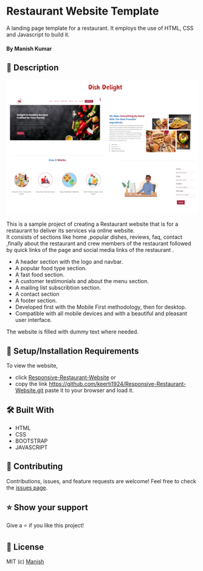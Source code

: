 
# Restaurant Website Template

A landing page template for a restaurant. It employs the use of HTML, CSS and Javascript to build it.

#### By **Manish Kumar**

## 📖 Description

![ScreenShot](assets/readme/preview.png)

This is a sample project of creating a Restaurant website that is for a restaurant to deliver its services via online website.
<br>
It consists of sections like home ,popular dishes, reviews, faq, contact ,finally about the restaurant and crew members of the restaurant followed by quick links of the page and social media links of the restaurant .

* A header section with the logo and navbar.
* A popular food type section.
* A fast food section.
* A customer testimonials and about the menu section.
* A mailing list subscribtion section.
* A contact section
* A footer section.
* Developed first with the Mobile First methodology, then for desktop.
* Compatible with all mobile devices and with a beautiful and pleasant user interface.

The website is filled with dummy text where needed. 


## 🚀 Setup/Installation Requirements

To view the website, 
* click [Responsive-Restaurant-Website](https://github.com/keerti1924/Responsive-Restaurant-Website.git)
or 
* copy the link https://github.com/keerti1924/Responsive-Restaurant-Website.git paste it to your browser and load it.  

## 🛠 Built With

* HTML
* CSS
* BOOTSTRAP
* JAVASCRIPT

## 🤝 Contributing 

Contributions, issues, and feature requests are welcome! Feel free to check the [issues page](/issues).

## ⭐️ Show your support 

Give a ⭐️ if you like this project!


## 📝 License


MIT (c) [Manish](https://github.com/manishkmr49) 
